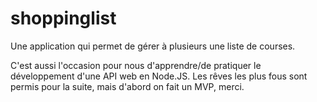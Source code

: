 # shoppinglist

Une application qui permet de gérer à plusieurs une liste de courses.

C'est aussi l'occasion pour nous d'apprendre/de pratiquer le développement d'une API web en Node.JS.
Les rêves les plus fous sont permis pour la suite, mais d'abord on fait un MVP, merci.

